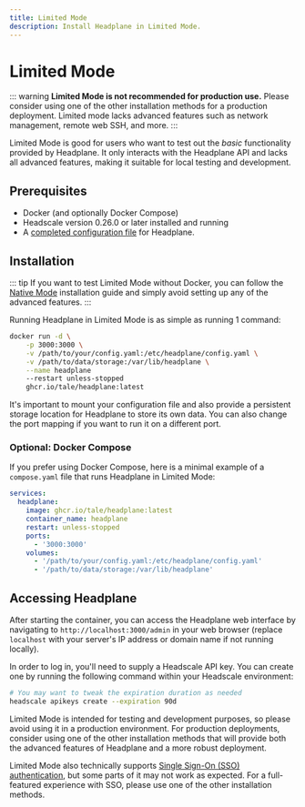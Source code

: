 ```yaml
---
title: Limited Mode
description: Install Headplane in Limited Mode.
---
```


# Limited Mode

::: warning
**Limited Mode is not recommended for production use.**
Please consider using one of the other installation methods for a production
deployment. Limited mode lacks advanced features such as network management,
remote web SSH, and more.
:::

Limited Mode is good for users who want to test out the *basic* functionality
provided by Headplane. It only interacts with the Headplane API and lacks all
advanced features, making it suitable for local testing and development.

## Prerequisites
- Docker (and optionally Docker Compose)
- Headscale version 0.26.0 or later installed and running
- A [completed configuration file](/index.md#configuration) for Headplane. 

## Installation
::: tip
If you want to test Limited Mode without Docker, you can follow the
[Native Mode](./native-mode.md) installation guide and simply avoid setting
up any of the advanced features.
:::

Running Headplane in Limited Mode is as simple as running 1 command:
```bash
docker run -d \
    -p 3000:3000 \
    -v /path/to/your/config.yaml:/etc/headplane/config.yaml \
    -v /path/to/data/storage:/var/lib/headplane \
    --name headplane
    --restart unless-stopped
    ghcr.io/tale/headplane:latest
```

It's important to mount your configuration file and also provide a persistent
storage location for Headplane to store its own data. You can also change the
port mapping if you want to run it on a different port.

### Optional: Docker Compose
If you prefer using Docker Compose, here is a minimal example of a
`compose.yaml` file that runs Headplane in Limited Mode:

```yaml
services:
  headplane:
    image: ghcr.io/tale/headplane:latest
    container_name: headplane
    restart: unless-stopped
    ports:
      - '3000:3000'
    volumes:
      - '/path/to/your/config.yaml:/etc/headplane/config.yaml'
      - '/path/to/data/storage:/var/lib/headplane'
```

## Accessing Headplane

After starting the container, you can access the Headplane web interface by
navigating to `http://localhost:3000/admin` in your web browser (replace
`localhost` with your server's IP address or domain name if not running locally).

In order to log in, you'll need to supply a Headscale API key. You can create
one by running the following command within your Headscale environment:

```bash
# You may want to tweak the expiration duration as needed
headscale apikeys create --expiration 90d
```

Limited Mode is intended for testing and development purposes, so please avoid
using it in a production environment. For production deployments, consider using
one of the other installation methods that will provide both the advanced
features of Headplane and a more robust deployment.

Limited Mode also technically supports
[Single Sign-On (SSO) authentication](../features/sso.md), but some parts of it
may not work as expected. For a full-featured experience with SSO, please use
one of the other installation methods.

